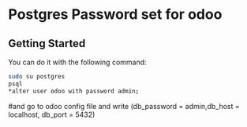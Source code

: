 # Postgres Password set for odoo

## Getting Started

You can do it with the following command:

```sh
sudo su postgres
psql
*alter user odoo with password admin;
```
#and go to odoo config file and write (db_password = admin,db_host = localhost,
db_port = 5432)
